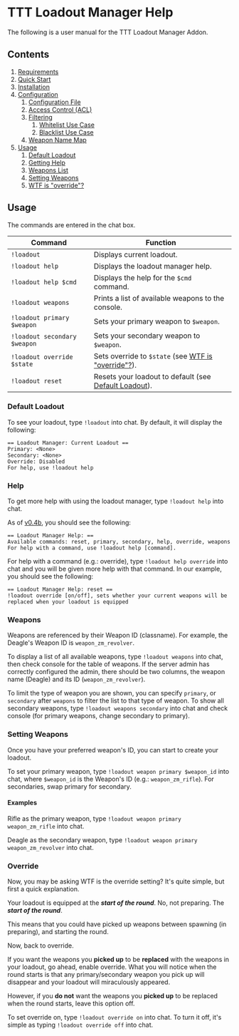 # TTT Loadout Manager Help #

The following is a user manual for the TTT Loadout Manager Addon.

## Contents ##
1. [Requirements](index.md#requirements)
2. [Quick Start](index.md#quick-start)
3. [Installation](index.md#installation)
4. [Configuration](configuration.md#configuration)
    1. [Configuration File](configuration.md#configuration-file)
    2. [Access Control (ACL)](configuration.md#access-control-acl)
    3. [Filtering](configuration.md#filtering)
        1. [Whitelist Use Case](configuration.md#whitelist-use-case)
        2. [Blacklist Use Case](configuration.md#blacklist-use-case)
    4. [Weapon Name Map](configuration.md#weapon-name-map)
5. [Usage](usage.md#usage)
    1. [Default Loadout](usage.md#default-loadout)
    2. [Getting Help](usage.md#help)
    3. [Weapons List](usage.md#weapons)
    4. [Setting Weapons](usage.md#setting-weapons)
    5. [WTF is "override"?](usage.md#override)

## Usage ##
The commands are entered in the chat box.

| Command  | Function  |
| -------- | --------- |
| `!loadout` | Displays current loadout. |
| `!loadout help` | Displays the loadout manager help. |
| `!loadout help $cmd` | Displays the help for the `$cmd` command. |
| `!loadout weapons` | Prints a list of available weapons to the console. |
| `!loadout primary $weapon` | Sets your primary weapon to `$weapon`. |
| `!loadout secondary $weapon` | Sets your secondary weapon to `$weapon`. |
| `!loadout override $state` | Sets override to `$state` (see [WTF is "override"?](usage.md#override)). |
| `!loadout reset` | Resets your loadout to default (see [Default Loadout](usage.md#default-loadout)). |

### Default Loadout ###
To see your loadout, type `!loadout` into chat.
By default, it will display the following:
```
== Loadout Manager: Current Loadout ==
Primary: <None>
Secondary: <None>
Override: Disabled
For help, use !loadout help
```

### Help ###
To get more help with using the loadout manager, type `!loadout help` into chat.

As of [v0.4b](../../releases/v0.4b), you should see the following:
```
== Loadout Manager Help: ==
Available commands: reset, primary, secondary, help, override, weapons
For help with a command, use !loadout help [command].
```

For help with a command (e.g.: override), type `!loadout help override` into chat and you will be given more help with that command.
In our example, you should see the following:
```
== Loadout Manager Help: reset ==
!loadout override [on/off], sets whether your current weapons will be replaced when your loadout is equipped
```

### Weapons ###
Weapons are referenced by their Weapon ID (classname).
For example, the Deagle's Weapon ID is `weapon_zm_revolver`.

To display a list of all available weapons, type `!loadout weapons` into chat, then check console for the table of weapons.
If the server admin has correctly configured the admin, there should be two columns, the weapon name (Deagle) and its ID (`weapon_zm_revolver`).

To limit the type of weapon you are shown, you can specify `primary`, or `secondary` after `weapons` to filter the list to that type of weapon.
To show all secondary weapons, type `!loadout weapons secondary` into chat and check console (for primary weapons, change secondary to primary).

### Setting Weapons ###
Once you have your preferred weapon's ID, you can start to create your loadout.

To set your primary weapon, type `!loadout weapon primary $weapon_id` into chat, where `$weapon_id` is the Weapon's ID (e.g.: `weapon_zm_rifle`).
For secondaries, swap primary for secondary.

#### Examples ####
Rifle as the primary weapon, type `!loadout weapon primary weapon_zm_rifle` into chat.

Deagle as the secondary weapon, type `!loadout weapon primary weapon_zm_revolver` into chat.

### Override ###
Now, you may be asking WTF is the override setting?
It's quite simple, but first a quick explanation.

Your loadout is equipped at the **_start of the round_**.
No, not preparing. The **_start of the round_**.

This means that you could have picked up weapons between spawning (in preparing), and starting the round.

Now, back to override.

If you want the weapons you **picked up** to be **replaced** with the weapons in your loadout, go ahead, enable override.
What you will notice when the round starts is that any primary/secondary weapon you pick up will disappear and your loadout will miraculously appeared.

However, if you **do not** want the weapons you **picked up** to be replaced when the round starts, leave this option off.

To set override on, type `!loadout override on` into chat.
To turn it off, it's simple as typing `!loadout override off` into chat.